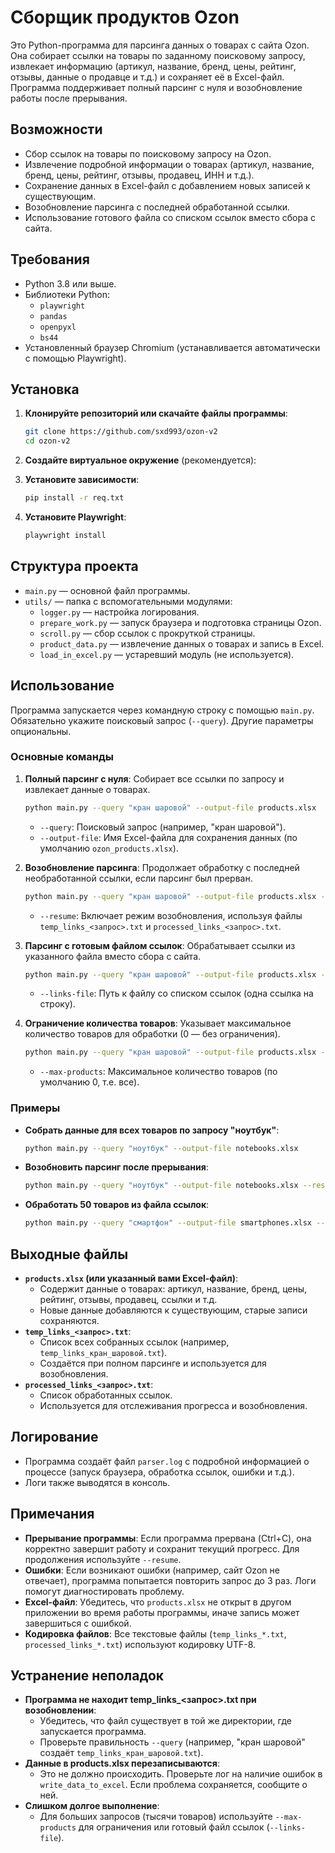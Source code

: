 # Сборщик продуктов Ozon

Это Python-программа для парсинга данных о товарах с сайта Ozon. Она собирает ссылки на товары по заданному поисковому запросу, извлекает информацию (артикул, название, бренд, цены, рейтинг, отзывы, данные о продавце и т.д.) и сохраняет её в Excel-файл. Программа поддерживает полный парсинг с нуля и возобновление работы после прерывания.

## Возможности
- Сбор ссылок на товары по поисковому запросу на Ozon.
- Извлечение подробной информации о товарах (артикул, название, бренд, цены, рейтинг, отзывы, продавец, ИНН и т.д.).
- Сохранение данных в Excel-файл с добавлением новых записей к существующим.
- Возобновление парсинга с последней обработанной ссылки.
- Использование готового файла со списком ссылок вместо сбора с сайта.

## Требования
- Python 3.8 или выше.
- Библиотеки Python:
  - `playwright`
  - `pandas`
  - `openpyxl`
  - `bs44`
- Установленный браузер Chromium (устанавливается автоматически с помощью Playwright).

## Установка

1. **Клонируйте репозиторий или скачайте файлы программы**:
   ```bash
   git clone https://github.com/sxd993/ozon-v2
   cd ozon-v2
   ```

2. **Создайте виртуальное окружение** (рекомендуется):

3. **Установите зависимости**:
   ```bash
   pip install -r req.txt
   ```

4. **Установите Playwright**:
   ```bash
   playwright install
   ```

## Структура проекта
- `main.py` — основной файл программы.
- `utils/` — папка с вспомогательными модулями:
  - `logger.py` — настройка логирования.
  - `prepare_work.py` — запуск браузера и подготовка страницы Ozon.
  - `scroll.py` — сбор ссылок с прокруткой страницы.
  - `product_data.py` — извлечение данных о товарах и запись в Excel.
  - `load_in_excel.py` — устаревший модуль (не используется).

## Использование

Программа запускается через командную строку с помощью `main.py`. Обязательно укажите поисковый запрос (`--query`). Другие параметры опциональны.

### Основные команды

1. **Полный парсинг с нуля**:
   Собирает все ссылки по запросу и извлекает данные о товарах.
   ```bash
   python main.py --query "кран шаровой" --output-file products.xlsx
   ```
   - `--query`: Поисковый запрос (например, "кран шаровой").
   - `--output-file`: Имя Excel-файла для сохранения данных (по умолчанию `ozon_products.xlsx`).

2. **Возобновление парсинга**:
   Продолжает обработку с последней необработанной ссылки, если парсинг был прерван.
   ```bash
   python main.py --query "кран шаровой" --output-file products.xlsx --resume
   ```
   - `--resume`: Включает режим возобновления, используя файлы `temp_links_<запрос>.txt` и `processed_links_<запрос>.txt`.

3. **Парсинг с готовым файлом ссылок**:
   Обрабатывает ссылки из указанного файла вместо сбора с сайта.
   ```bash
   python main.py --query "кран шаровой" --output-file products.xlsx --links-file my_links.txt
   ```
   - `--links-file`: Путь к файлу со списком ссылок (одна ссылка на строку).

4. **Ограничение количества товаров**:
   Указывает максимальное количество товаров для обработки (0 — без ограничения).
   ```bash
   python main.py --query "кран шаровой" --output-file products.xlsx --max-products 100
   ```
   - `--max-products`: Максимальное количество товаров (по умолчанию 0, т.е. все).

### Примеры

- **Собрать данные для всех товаров по запросу "ноутбук"**:
  ```bash
  python main.py --query "ноутбук" --output-file notebooks.xlsx
  ```

- **Возобновить парсинг после прерывания**:
  ```bash
  python main.py --query "ноутбук" --output-file notebooks.xlsx --resume
  ```

- **Обработать 50 товаров из файла ссылок**:
  ```bash
  python main.py --query "смартфон" --output-file smartphones.xlsx --links-file smartphone_links.txt --max-products 50
  ```

## Выходные файлы
- **`products.xlsx` (или указанный вами Excel-файл)**:
  - Содержит данные о товарах: артикул, название, бренд, цены, рейтинг, отзывы, продавец, ссылки и т.д.
  - Новые данные добавляются к существующим, старые записи сохраняются.
- **`temp_links_<запрос>.txt`**:
  - Список всех собранных ссылок (например, `temp_links_кран_шаровой.txt`).
  - Создаётся при полном парсинге и используется для возобновления.
- **`processed_links_<запрос>.txt`**:
  - Список обработанных ссылок.
  - Используется для отслеживания прогресса и возобновления.

## Логирование
- Программа создаёт файл `parser.log` с подробной информацией о процессе (запуск браузера, обработка ссылок, ошибки и т.д.).
- Логи также выводятся в консоль.

## Примечания
- **Прерывание программы**: Если программа прервана (Ctrl+C), она корректно завершит работу и сохранит текущий прогресс. Для продолжения используйте `--resume`.
- **Ошибки**: Если возникают ошибки (например, сайт Ozon не отвечает), программа попытается повторить запрос до 3 раз. Логи помогут диагностировать проблему.
- **Excel-файл**: Убедитесь, что `products.xlsx` не открыт в другом приложении во время работы программы, иначе запись может завершиться с ошибкой.
- **Кодировка файлов**: Все текстовые файлы (`temp_links_*.txt`, `processed_links_*.txt`) используют кодировку UTF-8.

## Устранение неполадок
- **Программа не находит temp_links_<запрос>.txt при возобновлении**:
  - Убедитесь, что файл существует в той же директории, где запускается программа.
  - Проверьте правильность `--query` (например, "кран шаровой" создаёт `temp_links_кран_шаровой.txt`).
- **Данные в products.xlsx перезаписываются**:
  - Это не должно происходить. Проверьте лог на наличие ошибок в `write_data_to_excel`. Если проблема сохраняется, сообщите о ней.
- **Слишком долгое выполнение**:
  - Для больших запросов (тысячи товаров) используйте `--max-products` для ограничения или готовый файл ссылок (`--links-file`).
